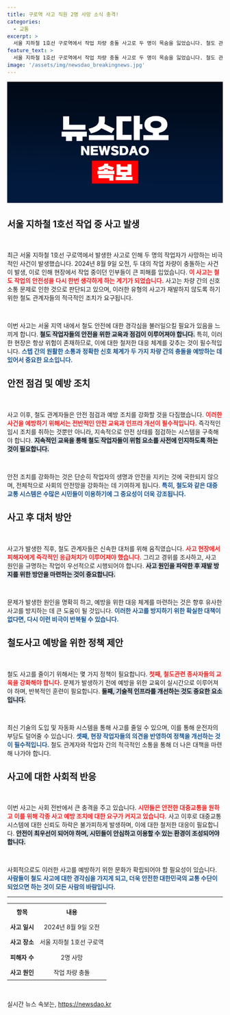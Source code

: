 ```yaml
---
title: 구로역 사고 직원 2명 사망 소식 충격!
categories:
  - 교통
excerpt: >
  서울 지하철 1호선 구로역에서 작업 차량 충돌 사고로 두 명이 목숨을 잃었습니다. 철도 관계자들이 현장에서 수습 작업을 진행 중입니다. 상황의 전말을 클릭해 확인하세요!
feature_text: >
  서울 지하철 1호선 구로역에서 작업 차량 충돌 사고로 두 명이 목숨을 잃었습니다. 철도 관계자들이 현장에서 수습 작업을 진행 중입니다. 상황의 전말을 클릭해 확인하세요!
image: '/assets/img/newsdao_breakingnews.jpg'
---
```


<p><img src="/assets/img/newsdao_breakingnews.jpg" alt="cryptoinkorea 속보" /></p>

<h2 data-ke-size="size26">서울 지하철 1호선 작업 중 사고 발생</h2>

<p data-ke-size="size16">&nbsp;</p>

<p>최근 서울 지하철 1호선 구로역에서 발생한 사고로 인해 두 명의 작업자가 사망하는 비극적인 사건이 발생했습니다. 2024년 8월 9일 오전, 두 대의 작업 차량이 충돌하는 사건이 발생, 이로 인해 현장에서 작업 중이던 인부들이 큰 피해를 입었습니다. <b><span style="color: #ee2323;">이 사고는 철도 작업의 안전성을 다시 한번 생각하게 하는 계기가 되었습니다.</span></b> 사고는 차량 간의 신호 소통 문제로 인한 것으로 판단되고 있으며, 이러한 유형의 사고가 재발하지 않도록 하기 위한 철도 관계자들의 적극적인 조치가 요구됩니다. </p>

<p data-ke-size="size16">&nbsp;</p>

<p>이번 사고는 서울 지역 내에서 철도 안전에 대한 경각심을 불러일으킬 필요가 있음을 느끼게 합니다. <b><span style="background-color: #21538527;">철도 작업자들의 안전을 위한 교육과 점검이 이루어져야 합니다.</span></b> 특히, 이러한 현장은 항상 위험이 존재하므로, 이에 대한 철저한 대응 체계를 갖추는 것이 필수적입니다. <b><span style="color: #1a5490;">스텝 간의 원활한 소통과 정확한 신호 체계가 두 가지 차량 간의 충돌을 예방하는 데 있어서 중요한 요소입니다.</span></b></p>

<h2 data-ke-size="size26">안전 점검 및 예방 조치</h2>

<p data-ke-size="size16">&nbsp;</p>

<p>사고 이후, 철도 관계자들은 안전 점검과 예방 조치를 강화할 것을 다짐했습니다. <b><span style="color: #ee2323;">이러한 사건을 예방하기 위해서는 전반적인 안전 교육과 인프라 개선이 필수적입니다.</span></b> 즉각적인 임시 조치를 취하는 것뿐만 아니라, 지속적으로 안전 상태를 점검하는 시스템을 구축해야 합니다. <b><span style="background-color: #21538527;">지속적인 교육을 통해 철도 작업자들이 위험 요소를 사전에 인지하도록 하는 것이 필요합니다.</span></b> </p>

<p data-ke-size="size16">&nbsp;</p>

<p>안전 조치를 강화하는 것은 단순히 작업자의 생명과 안전을 지키는 것에 국한되지 않으며, 전체적으로 사회의 안전망을 강화하는 데 기여하게 됩니다. <b><span style="color: #1a5490;">특히, 철도와 같은 대중교통 시스템은 수많은 시민들이 이용하기에 그 중요성이 더욱 강조됩니다.</span></b></p>

<h2 data-ke-size="size26">사고 후 대처 방안</h2>

<p data-ke-size="size16">&nbsp;</p>

<p>사고가 발생한 직후, 철도 관계자들은 신속한 대처를 위해 움직였습니다. <b><span style="color: #ee2323;">사고 현장에서 피해자에게 즉각적인 응급처치가 이루어져야 했습니다.</span></b> 그리고 경위를 조사하고, 사고 원인을 규명하는 작업이 우선적으로 시행되어야 합니다. <b><span style="background-color: #21538527;">사고 원인을 파악한 후 재발 방지를 위한 방안을 마련하는 것이 중요합니다.</span></b> </p>

<p data-ke-size="size16">&nbsp;</p>

<p>문제가 발생한 원인을 명확히 하고, 예방을 위한 대응 체계를 마련하는 것은 향후 유사한 사고를 방지하는 데 큰 도움이 될 것입니다. <b><span style="color: #1a5490;">이러한 사고를 방지하기 위한 확실한 대책이 없다면, 다시 이런 비극이 반복될 수 있습니다.</span></b></p>

<h2 data-ke-size="size26">철도사고 예방을 위한 정책 제안</h2>

<p data-ke-size="size16">&nbsp;</p>

<p>철도 사고를 줄이기 위해서는 몇 가지 정책이 필요합니다. <b><span style="color: #ee2323;">첫째, 철도관련 종사자들의 교육을 강화해야 합니다.</span></b> 문제가 발생하기 전에 예방을 위한 교육이 실시간으로 이루어져야 하며, 반복적인 훈련이 필요합니다. <b><span style="background-color: #21538527;">둘째, 기술적 인프라를 개선하는 것도 중요한 요소입니다.</span></b> </p>

<p data-ke-size="size16">&nbsp;</p>

<p>최신 기술의 도입 및 자동화 시스템을 통해 사고를 줄일 수 있으며, 이를 통해 운전자의 부담도 덜어줄 수 있습니다. <b><span style="color: #1a5490;">셋째, 현장 작업자들의 의견을 반영하여 정책을 개선하는 것이 필수적입니다.</span></b> 철도 관계자와 작업자 간의 적극적인 소통을 통해 더 나은 대책을 마련해 나가야 합니다.</p>

<h2 data-ke-size="size26">사고에 대한 사회적 반응</h2>

<p data-ke-size="size16">&nbsp;</p>

<p>이번 사고는 사회 전반에서 큰 충격을 주고 있습니다. <b><span style="color: #ee2323;">시민들은 안전한 대중교통을 원하고 이를 위해 각종 사고 예방 조치에 대한 요구가 커지고 있습니다.</span></b> 사고 이후로 대중교통 시스템에 대한 신뢰도 하락은 불가피하게 발생하며, 이에 대한 철저한 대응이 필요합니다. <b><span style="background-color: #21538527;">안전이 최우선이 되어야 하며, 시민들이 안심하고 이용할 수 있는 환경이 조성되어야 합니다.</span></b></p>

<p data-ke-size="size16">&nbsp;</p>

<p>사회적으로도 이러한 사고를 예방하기 위한 문화가 확립되어야 할 필요성이 있습니다. <b><span style="color: #1a5490;">사람들이 철도 사고에 대한 경각심을 가지게 되고, 더욱 안전한 대한민국의 교통 수단이 되었으면 하는 것이 모든 사람의 바람입니다.</span></b></p>

<hr>

<table style="width: 100%;">
    <tr>
        <th style="text-align: center; height: 30px;"><b>항목</b></th>
        <th style="text-align: center; height: 30px;"><b>내용</b></th>
    </tr>
    <tr>
        <td style="text-align: center; height: 30px;"><b>사고 일시</b></td>
        <td style="text-align: center; height: 30px;">2024년 8월 9일 오전</td>
    </tr>
    <tr>
        <td style="text-align: center; height: 30px;"><b>사고 장소</b></td>
        <td style="text-align: center; height: 30px;">서울 지하철 1호선 구로역</td>
    </tr>
    <tr>
        <td style="text-align: center; height: 30px;"><b>피해자 수</b></td>
        <td style="text-align: center; height: 30px;">2명 사망</td>
    </tr>
    <tr>
        <td style="text-align: center; height: 30px;"><b>사고 원인</b></td>
        <td style="text-align: center; height: 30px;">작업 차량 충돌</td>
    </tr>
</table>

<p data-ke-size="size16">&nbsp;</p>
실시간 뉴스 속보는, <a href="https://newsdao.kr" rel="dofollow">https://newsdao.kr</a>


